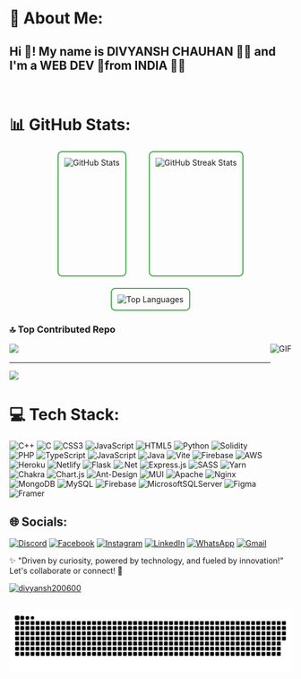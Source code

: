 # 💫 About Me:

<h2>Hi 👋! My name is DIVYANSH CHAUHAN 👨‍💻 and I'm a WEB DEV 🚀from INDIA 🏳️‍🌈</h2>

<br clear="both">

# 📊 GitHub Stats:

<div align="center" style="display: flex; flex-direction: row; justify-content: center; gap: 40px;">
  <img src="https://github-readme-stats.vercel.app/api?username=divyansh200600&theme=merko&hide_border=false&include_all_commits=true&count_private=true" style="border: 2px solid #4CAF50; border-radius: 8px; padding: 10px;" height="200" alt="GitHub Stats" />
  <img src="https://github-readme-streak-stats.herokuapp.com/?user=divyansh200600&theme=merko&hide_border=true" style="border: 2px solid #4CAF50; border-radius: 8px; padding: 10px;" height="200" alt="GitHub Streak Stats" />
</div>

<div align="center" style="margin-top: 20px;">
  <img src="https://github-readme-stats.vercel.app/api/top-langs/?username=divyansh200600&theme=merko&hide_border=false&include_all_commits=true&count_private=true&layout=compact" style="border: 2px solid #4CAF50; border-radius: 8px; padding: 10px;" height="200" alt="Top Languages" />
</div>


### 🔝 Top Contributed Repo
![](https://github-contributor-stats.vercel.app/api?username=divyansh200600&limit=5&theme=dark&combine_all_yearly_contributions=true)
<img align="right" height="250" src="https://media.tenor.com/hVRhFeDFW6oAAAAi/anime-wave.gif" alt="GIF" />


---
[![](https://visitcount.itsvg.in/api?id=divyansh200600&icon=0&color=0)](https://visitcount.itsvg.in)

# 💻 Tech Stack:
![C++](https://img.shields.io/badge/c++-%2300599C.svg?style=for-the-badge&logo=c%2B%2B&logoColor=white) ![C](https://img.shields.io/badge/c-%2300599C.svg?style=for-the-badge&logo=c&logoColor=white) ![CSS3](https://img.shields.io/badge/css3-%231572B6.svg?style=for-the-badge&logo=css3&logoColor=white) ![JavaScript](https://img.shields.io/badge/javascript-%23323330.svg?style=for-the-badge&logo=javascript&logoColor=%23F7DF1E) ![HTML5](https://img.shields.io/badge/html5-%23E34F26.svg?style=for-the-badge&logo=html5&logoColor=white) ![Python](https://img.shields.io/badge/python-3670A0?style=for-the-badge&logo=python&logoColor=ffdd54) ![Solidity](https://img.shields.io/badge/Solidity-%23363636.svg?style=for-the-badge&logo=solidity&logoColor=white) ![PHP](https://img.shields.io/badge/php-%23777BB4.svg?style=for-the-badge&logo=php&logoColor=white) ![TypeScript](https://img.shields.io/badge/typescript-%23007ACC.svg?style=for-the-badge&logo=typescript&logoColor=white) ![JavaScript](https://img.shields.io/badge/javascript-%23323330.svg?style=for-the-badge&logo=javascript&logoColor=%23F7DF1E) ![Java](https://img.shields.io/badge/java-%23ED8B00.svg?style=for-the-badge&logo=openjdk&logoColor=white) ![Vite](https://img.shields.io/badge/vite-%23646CFF.svg?style=for-the-badge&logo=vite&logoColor=white) ![Firebase](https://img.shields.io/badge/firebase-%23039BE5.svg?style=for-the-badge&logo=firebase) ![AWS](https://img.shields.io/badge/AWS-%23FF9900.svg?style=for-the-badge&logo=amazon-aws&logoColor=white) ![Heroku](https://img.shields.io/badge/heroku-%23430098.svg?style=for-the-badge&logo=heroku&logoColor=white) ![Netlify](https://img.shields.io/badge/netlify-%23000000.svg?style=for-the-badge&logo=netlify&logoColor=#00C7B7) ![Flask](https://img.shields.io/badge/flask-%23000.svg?style=for-the-badge&logo=flask&logoColor=white) ![.Net](https://img.shields.io/badge/.NET-5C2D91?style=for-the-badge&logo=.net&logoColor=white) ![Express.js](https://img.shields.io/badge/express.js-%23404d59.svg?style=for-the-badge&logo=express&logoColor=%2361DAFB) ![SASS](https://img.shields.io/badge/SASS-hotpink.svg?style=for-the-badge&logo=SASS&logoColor=white) ![Yarn](https://img.shields.io/badge/yarn-%232C8EBB.svg?style=for-the-badge&logo=yarn&logoColor=white) ![Chakra](https://img.shields.io/badge/chakra-%234ED1C5.svg?style=for-the-badge&logo=chakraui&logoColor=white) ![Chart.js](https://img.shields.io/badge/chart.js-F5788D.svg?style=for-the-badge&logo=chart.js&logoColor=white) ![Ant-Design](https://img.shields.io/badge/-AntDesign-%230170FE?style=for-the-badge&logo=ant-design&logoColor=white) ![MUI](https://img.shields.io/badge/MUI-%230081CB.svg?style=for-the-badge&logo=mui&logoColor=white) ![Apache](https://img.shields.io/badge/apache-%23D42029.svg?style=for-the-badge&logo=apache&logoColor=white) ![Nginx](https://img.shields.io/badge/nginx-%23009639.svg?style=for-the-badge&logo=nginx&logoColor=white) ![MongoDB](https://img.shields.io/badge/MongoDB-%234ea94b.svg?style=for-the-badge&logo=mongodb&logoColor=white) ![MySQL](https://img.shields.io/badge/mysql-4479A1.svg?style=for-the-badge&logo=mysql&logoColor=white) ![Firebase](https://img.shields.io/badge/firebase-a08021?style=for-the-badge&logo=firebase&logoColor=ffcd34) ![MicrosoftSQLServer](https://img.shields.io/badge/Microsoft%20SQL%20Server-CC2927?style=for-the-badge&logo=microsoft%20sql%20server&logoColor=white) ![Figma](https://img.shields.io/badge/figma-%23F24E1E.svg?style=for-the-badge&logo=figma&logoColor=white) ![Framer](https://img.shields.io/badge/Framer-black?style=for-the-badge&logo=framer&logoColor=blue)



## 🌐 Socials:

[![Discord](https://img.shields.io/badge/Discord-%237289DA.svg?logo=discord&logoColor=white)](https://discord.com/users/1079830707339268327) 
[![Facebook](https://img.shields.io/badge/Facebook-%231877F2.svg?logo=Facebook&logoColor=white)](https://www.facebook.com/profile.php?id=61570796335159) 
[![Instagram](https://img.shields.io/badge/Instagram-%23E4405F.svg?logo=Instagram&logoColor=white)](https://www.instagram.com/itz_divy4sh/) 
[![LinkedIn](https://img.shields.io/badge/LinkedIn-%230077B5.svg?logo=linkedin&logoColor=white)](https://www.linkedin.com/in/divaysnh-chauhan-0b9685342/) 
[![WhatsApp](https://img.shields.io/badge/WhatsApp-%238BC34A.svg?logo=WhatsApp&logoColor=white)](https://wa.me/9719688888) 
[![Gmail](https://img.shields.io/badge/Gmail-%23D14836.svg?logo=gmail&logoColor=white)](mailto:divyansh20060@gmail.com)

✨ "Driven by curiosity, powered by technology, and fueled by innovation!" Let's collaborate or connect! 💬

<p><a href="https://github.com/ryo-ma/github-profile-trophy"><img src="https://github-profile-trophy.vercel.app/?username=divyansh200600" alt="divyansh200600" /></a></p>



<br clear="both">

<img src="https://raw.githubusercontent.com/divyansh200600/divyansh200600/output/snake.svg" alt="Snake animation" />
